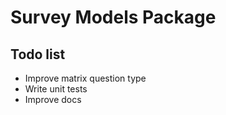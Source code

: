 # Survey Models Package

## Todo list
* Improve matrix question type
* Write unit tests
* Improve docs
